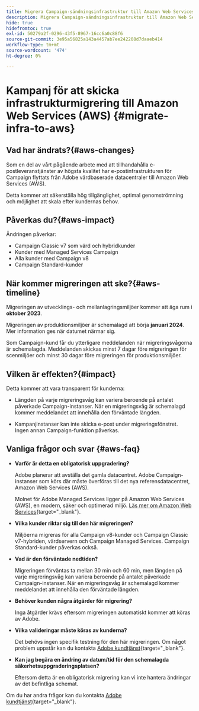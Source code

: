```yaml
---
title: Migrera Campaign-sändningsinfrastruktur till Amazon Web Services (AWS)
description: Migrera Campaign-sändningsinfrastruktur till Amazon Web Services (AWS)
hide: true
hidefromtoc: true
exl-id: 50279a2f-0296-43f5-8967-16cc6a0c88f6
source-git-commit: 3e95a56825a143a4457ab7ee242208d7daaeb414
workflow-type: tm+mt
source-wordcount: '474'
ht-degree: 0%

---
```


# Kampanj för att skicka infrastrukturmigrering till Amazon Web Services (AWS) {#migrate-infra-to-aws}

## Vad har ändrats?{#aws-changes}

Som en del av vårt pågående arbete med att tillhandahålla e-postleveranstjänster av högsta kvalitet har e-postinfrastrukturen för Campaign flyttats från Adobe värdbaserade datacentraler till Amazon Web Services (AWS).

Detta kommer att säkerställa hög tillgänglighet, optimal genomströmning och möjlighet att skala efter kundernas behov.

## Påverkas du?{#aws-impact}

Ändringen påverkar:

* Campaign Classic v7 som värd och hybridkunder
* Kunder med Managed Services Campaign
* Alla kunder med Campaign v8
* Campaign Standard-kunder

## När kommer migreringen att ske?{#aws-timeline}

Migreringen av utvecklings- och mellanlagringsmiljöer kommer att äga rum i **oktober 2023**.

Migreringen av produktionsmiljöer är schemalagd att börja **januari 2024**. Mer information ges när datumet närmar sig.

Som Campaign-kund får du ytterligare meddelanden när migreringsvågorna är schemalagda. Meddelanden skickas minst 7 dagar före migreringen för scenmiljöer och minst 30 dagar före migreringen för produktionsmiljöer.

## Vilken är effekten?{#impact}

Detta kommer att vara transparent för kunderna:

* Längden på varje migreringsvåg kan variera beroende på antalet påverkade Campaign-instanser. När en migreringsvåg är schemalagd kommer meddelandet att innehålla den förväntade längden.

* Kampanjinstanser kan inte skicka e-post under migreringsfönstret. Ingen annan Campaign-funktion påverkas.


## Vanliga frågor och svar {#aws-faq}

* **Varför är detta en obligatorisk uppgradering?**

  Adobe planerar att avställa det gamla datacentret. Adobe Campaign-instanser som körs där måste överföras till det nya referensdatacentret, Amazon Web Services (AWS).

  Molnet för Adobe Managed Services ligger på Amazon Web Services (AWS), en modern, säker och optimerad miljö. [Läs mer om Amazon Web Services](https://aws.amazon.com/application-hosting/benefits/){target="_blank"}.

* **Vilka kunder riktar sig till den här migreringen?**

  Miljöerna migreras för alla Campaign v8-kunder och Campaign Classic v7-hybriden, värdservern och Campaign Managed Services. Campaign Standard-kunder påverkas också.

* **Vad är den förväntade nedtiden?**

  Migreringen förväntas ta mellan 30 min och 60 min, men längden på varje migreringsvåg kan variera beroende på antalet påverkade Campaign-instanser. När en migreringsvåg är schemalagd kommer meddelandet att innehålla den förväntade längden.

* **Behöver kunden några åtgärder för migrering?**

  Inga åtgärder krävs eftersom migreringen automatiskt kommer att köras av Adobe.

* **Vilka valideringar måste köras av kunderna?**

  Det behövs ingen specifik testning för den här migreringen. Om något problem uppstår kan du kontakta [Adobe kundtjänst](https://experienceleague.adobe.com/?support-solution=Campaign#support){target="_blank"}.


* **Kan jag begära en ändring av datum/tid för den schemalagda säkerhetsuppgraderingsplatsen?**

  Eftersom detta är en obligatorisk migrering kan vi inte hantera ändringar av det befintliga schemat.

Om du har andra frågor kan du kontakta [Adobe kundtjänst](https://experienceleague.adobe.com/?support-solution=Campaign#support){target="_blank"}.
